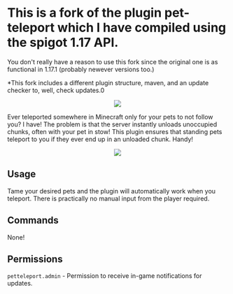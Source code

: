 
# This is a fork of the plugin pet-teleport which I have compiled using the spigot 1.17 API.
You don't really have a reason to use this fork since the original one is as functional in 1.17.1 (probably newever versions too.)

*This fork includes a different plugin structure, maven, and an update checker to, well, check updates.0

<p align="center">
  <img src="https://i.imgur.com/Bwili3Z.png">
</p>

Ever teleported somewhere in Minecraft only for your pets to not follow you? I have! The problem is that the server instantly unloads unoccupied chunks, often with your pet in stow! This plugin ensures that standing pets teleport to you if they ever end up in an unloaded chunk. Handy!

<p align="center">
  <img src="https://i.imgur.com/nbE7F5i.gif">
</p>

## Usage
Tame your desired pets and the plugin will automatically work when you teleport. There is practically no manual input from the player required.

## Commands
None!

## Permissions
`petteleport.admin` - Permission to receive in-game notifications for updates.
